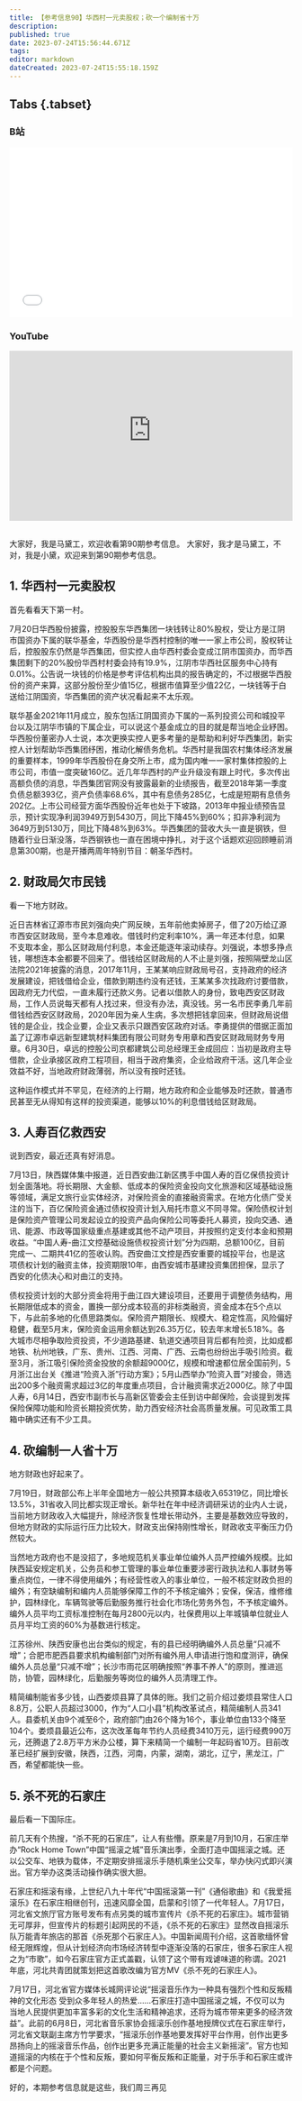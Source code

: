 ```yaml
---
title: 【参考信息90】华西村一元卖股权；砍一个编制省十万
description: 
published: true
date: 2023-07-24T15:56:44.671Z
tags: 
editor: markdown
dateCreated: 2023-07-24T15:55:18.159Z
---
```


## Tabs {.tabset}
### B站
<div style="position: relative; padding: 30% 45%;">
<iframe style="position: absolute; width: 100%; height: 100%; left: 0; top: 0;" src="//player.bilibili.com/player.html?&bvid=BV13j411d7xK&page=1&as_wide=1&high_quality=1&danmaku=1&autoplay=0" scrolling="no" border="0" frameborder="no" framespacing="0" allowfullscreen="true"></iframe>
</div>

### YouTube
<div style="position: relative; padding: 30% 45%;">
<iframe style="position: absolute; top: 0; left: 0; width: 100%; height: 100%;" src="https://www.youtube-nocookie.com/embed/YouTubeVID" title="YouTube video player" frameborder="0" allow="accelerometer; autoplay; clipboard-write; encrypted-media; gyroscope; picture-in-picture" allowfullscreen></iframe>
</div>

## 

大家好，我是马黛工，欢迎收看第90期参考信息。
大家好，我才是马黛工，不对，我是小黛，欢迎来到第90期参考信息。

## 1. 华西村一元卖股权

首先看看天下第一村。

7月20日华西股份披露，控股股东华西集团一块钱转让80%股权，受让方是江阴市国资办下属的联华基金，华西股份是华西村控制的唯一一家上市公司，股权转让后，控股股东仍然是华西集团，但实控人由华西村委会变成江阴市国资办，而华西集团剩下的20%股份华西村村委会持有19.9%，江阴市华西社区服务中心持有0.01%。公告说一块钱的价格是参考评估机构出具的报告确定的，不过根据华西股份的资产来算，这部分股份至少值15亿，根据市值算至少值22亿，一块钱等于白送给江阴国资，华西集团的资产状况看起来不太乐观。

联华基金2021年11月成立，股东包括江阴国资办下属的一系列投资公司和城投平台以及江阴华市镇的下属企业，可以说这个基金成立的目的就是帮当地企业紓困。华西股份董密办人士说，本次更换实控人更多考量的是帮助和利好华西集团，新实控人计划帮助华西集团纾困，推动化解债务危机。华西村是我国农村集体经济发展的重要样本，1999年华西股份在身交所上市，成为国内唯一一家村集体控股的上市公司，市值一度突破160亿。近几年华西村的产业升级没有跟上时代，多次传出高额负债的消息，华西集团官网没有披露最新的业绩报告，截至2018年第一季度负债总额393亿，资产负债率68.6%，其中有息债务285亿，七成是短期有息债务202亿。上市公司经营方面华西股份近年也处于下坡路，2013年中报业绩预告显示，预计实现净利润3949万到5430万，同比下降45%到60%；扣非净利润为3649万到5130万，同比下降48%到63%。华西集团的营收大头一直是钢铁，但随着行业日渐没落，华西钢铁也一直在困境中挣扎，对于这个话题欢迎回顾睡前消息第300期，也是开播两周年特别节目：朝圣华西村。

## 2. 财政局欠市民钱

看一下地方财政。

近日吉林省辽源市市民刘强向央广网反映，五年前他卖掉房子，借了20万给辽源市西安区财政局，至今本息难收。借钱时约定利率10%，满一年还本付息，如果不支取本金，那么区财政局付利息，本金还能逐年滚动续存。刘强说，本想多挣点钱，哪想连本金都要不回来了。借钱给区财政局的人不止是刘强，按照隔壁龙山区法院2021年披露的消息，2017年11月，王某某响应财政局号召，支持政府的经济发展建设，把钱借给企业，借款到期违约没有还钱，王某某多次找政府讨要借款，因政府无力代偿，一直未履行还款义务。记者以借款人的身份，致电西安区财政局，工作人员说每天都有人找过来，但没有办法，真没钱。另一名市民李勇几年前借钱给西安区财政局，2020年因为亲人生病，多次想把钱拿回来，但财政局说借钱的是企业，找企业要，企业又表示只跟西安区政府对话。李勇提供的借据正面加盖了辽源市卓远新型建筑材料集团有限公司财务专用章和西安区财政局财务专用章。6月30日，卓远的控股公司京都建筑公司总经理王金成回应：当初是政府主导借款，企业承接区政府工程项目，相当于政府集资，企业给政府干活。这几年企业效益不好，当地政府财政薄弱，所以没有按时还钱。

这种运作模式并不罕见，在经济的上行期，地方政府和企业能够及时还款，普通市民甚至无从得知有这样的投资渠道，能够以10%的利息借钱给区财政局。

## 3. 人寿百亿救西安

说到西安，最近还真有好消息。

7月13日，陕西媒体集中报道，近日西安曲江新区携手中国人寿的百亿保债投资计划全面落地。将长期限、大金额、低成本的保险资金投向文化旅游和区域基础设施等领域，满足文旅行业实体经济，对保险资金的直接融资需求。在地方化债广受关注的当下，百亿保险资金通过债权投资计划入局托市意义不同寻常。保险债权计划是保险资产管理公司发起设立的投资产品向保险公司等委托人募资，投向交通、通讯、能源、市政等国家级重点基建或其他不动产项目，并按照约定支付本金和预期收益。“中国人寿-曲江文控基础设施债权投资计划”分为四期，总额100亿，目前完成一、二期共41亿的签收认购。西安曲江文控是西安重要的城投平台，也是这项债权计划的融资主体，投资期限10年，由西安城市基建投资集团担保，显示了西安的化债决心和对曲江的支持。

债权投资计划的大部分资金将用于曲江四大建设项目，还要用于调整债务结构，用长期限低成本的资金，置换一部分成本较高的非标类融资，资金成本在5个点以下，与此前多地的化债思路类似。保险资产期限长、规模大、稳定性高，风险偏好稳健，截至5月末，保险资金运用余额达到26.35万亿，较去年末增长5.18%。各大城市尽相争取险资投资，不少道路基建、轨道交通项目背后都有险资，比如成都地铁、杭州地铁，广东、贵州、江西、河南、广西、云南也纷纷出手吸引险资。截至3月，浙江吸引保险资金投放的余额超9000亿，规模和增速都位居全国前列，5月浙江出台关《推进“险资入浙”行动方案》；5月山西举办“险资入晋”对接会，筛选出200多个融资需求超过3亿的年度重点项目，合计融资需求近2000亿。除了中国人寿，6月14日，西安市副市长与高新区管委会主任到访中邮保险，会谈提到发挥保险保障功能和险资长期投资优势，助力西安经济社会高质量发展。可见政策工具箱中确实还有不少工具。

## 4. 砍编制一人省十万

地方财政也好起来了。

7月19日，财政部公布上半年全国地方一般公共预算本级收入65319亿，同比增长13.5%，31省收入同比都实现正增长。新华社在年中经济调研采访的业内人士说，当前地方财政收入大幅提升，除经济恢复性增长带动外，主要是基数效应导致的，但地方财政的实际运行压力比较大，财政支出保持刚性增长，财政收支平衡压力仍然较大。

当然地方政府也不是没招了，多地规范机关事业单位编外人员严控编外规模。比如陕西延安规定机关，公务员和参工管理的事业单位重要涉密行政执法和人事财务等重点岗位，一律不得使用编外；有经营性收入的事业单位，一般不核定财政负担的编外；有空缺编制和编内人员能够保障工作的不予核定编外；安保，保洁，维修维护，园林绿化，车辆驾驶等后勤服务推行社会化市场化劳务外包，不予核定编外。编外人员平均工资标准控制在每月2800元以内，社保费用以上年城镇单位就业人员月平均工资的60%为基数进行核定。

江苏徐州、陕西安康也出台类似的规定，有的县已经明确编外人员总量“只减不增”；合肥市肥西县要求机构编制部门对所有编外用人申请进行饱和度测评，确保编外人员总量“只减不增”；长沙市雨花区明确按照“养事不养人”的原则，推进巡防，协管，园林绿化，后勤服务等岗位的编外人员清理工作。

精简编制能省多少钱，山西娄烦县算了具体的账。我们之前介绍过娄烦县常住人口8.8万，公职人员超过3000，作为“人口小县”机构改革试点，精简编制人员341人。县委机关由9个减至6个，政府部门由26个降为16个，事业单位由133个降至104个。娄烦县最近公布，这次改革每年节约人员经费3410万元，运行经费990万元，还腾退了2.8万平方米办公楼，算下来精简一个编制一年起码省10万。目前改革已经扩展到安徽，陕西，江西，河南，内蒙，湖南，湖北，辽宁，黑龙江，广西，希望都能快一些。

## 5. 杀不死的石家庄

最后看一下国际庄。

前几天有个热搜，“杀不死的石家庄”，让人有些懵。原来是7月到10月，石家庄举办“Rock Home Town”中国“摇滚之城”音乐演出季，全面打造中国摇滚之城。还以公交车、地铁为载体，不定期安排摇滚乐手随机乘坐公交车，举办快闪式即兴演出。官方举办这类活动操作确实很大胆。

石家庄和摇滚有缘，上世纪八九十年代“中国摇滚第一刊”《通俗歌曲》和《我爱摇滚乐》在石家庄相继创刊，迅速风靡全国，启蒙和引领了一代年轻人。7月17日，河北省文旅厅官方账号发布有点另类的城市宣传片《杀不死的石家庄》。城市营销无可厚非，但宣传片的标题引起网民的不适，《杀不死的石家庄》显然改自摇滚乐队万能青年旅店的那首《杀死那个石家庄人》。中国新闻周刊介绍，这首歌缅怀曾经无限辉煌，但从计划经济向市场经济转型中逐渐没落的石家庄，很多石家庄人视之为“市歌”，如今石家庄官方正式盖戳，认领了这个带有戏谑味道的称谓。2021年底，河北共青团就策划把这首歌改编为官方MV《杀不死的石家庄人》。

7月17日，河北省官方媒体长城网评论说“摇滚音乐作为一种具有强烈个性和反叛精神的文化形态
受到众多年轻人的热爱......石家庄打造中国摇滚之城，不仅可以为当地人民提供更加丰富多彩的文化生活和精神追求，还将为城市带来更多的经济效益”。此前的6月8日，河北省音乐家协会摇滚乐创作基地授牌仪式在石家庄举行，河北省文联副主席方竹学要求，“摇滚乐创作基地要发挥好平台作用，创作出更多昂扬向上的摇滚音乐作品，创作出更多充满正能量的社会主义新摇滚”。官方也知道摇滚的内核在于个性和反叛，要如何平衡反叛和正能量，对于乐手和石家庄或许都是个问题。

好的，本期参考信息就是这些，我们周三再见

